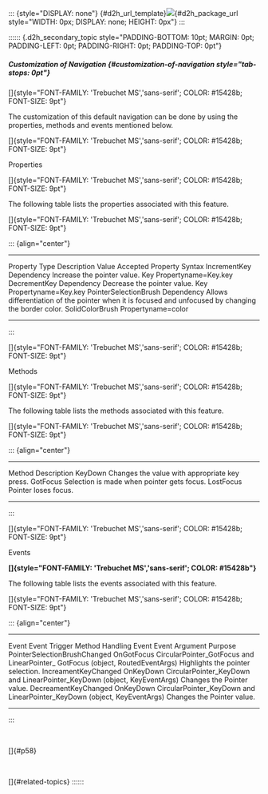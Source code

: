::: {style="DISPLAY: none"}
[](ms-xhelp:///?Id=d2h_url_template){#d2h_url_template}![](!package_url!){#d2h_package_url style="WIDTH: 0px; DISPLAY: none; HEIGHT: 0px"}
:::

:::::: {.d2h_secondary_topic style="PADDING-BOTTOM: 10pt; MARGIN: 0pt; PADDING-LEFT: 0pt; PADDING-RIGHT: 0pt; PADDING-TOP: 0pt"}
##### Customization of Navigation {#customization-of-navigation style="tab-stops: 0pt"}

[]{style="FONT-FAMILY: 'Trebuchet MS','sans-serif'; COLOR: #15428b; FONT-SIZE: 9pt"} 

The customization of this default navigation can be done by using the properties, methods and events mentioned below.

[]{style="FONT-FAMILY: 'Trebuchet MS','sans-serif'; COLOR: #15428b; FONT-SIZE: 9pt"} 

Properties

[]{style="FONT-FAMILY: 'Trebuchet MS','sans-serif'; COLOR: #15428b; FONT-SIZE: 9pt"} 

The following table lists the properties associated with this feature.

[]{style="FONT-FAMILY: 'Trebuchet MS','sans-serif'; COLOR: #15428b; FONT-SIZE: 9pt"} 

::: {align="center"}
  ----------------------- ------------ ------------------------------------------------------------------------------------------------------ ----------------- ----------------------
  Property                Type         Description                                                                                            Value Accepted    Property Syntax
  IncrementKey            Dependency   Increase the pointer value.                                                                            Key               Propertyname=Key.key
  DecrementKey            Dependency   Decrease the pointer value.                                                                            Key               Propertyname=Key.key
  PointerSelectionBrush   Dependency   Allows differentiation of the pointer when it is focused and unfocused by changing the border color.   SolidColorBrush   Propertyname=color
  ----------------------- ------------ ------------------------------------------------------------------------------------------------------ ----------------- ----------------------
:::

[]{style="FONT-FAMILY: 'Trebuchet MS','sans-serif'; COLOR: #15428b; FONT-SIZE: 9pt"} 

Methods

[]{style="FONT-FAMILY: 'Trebuchet MS','sans-serif'; COLOR: #15428b; FONT-SIZE: 9pt"} 

The following table lists the methods associated with this feature.

[]{style="FONT-FAMILY: 'Trebuchet MS','sans-serif'; COLOR: #15428b; FONT-SIZE: 9pt"} 

::: {align="center"}
  ----------- -----------------------------------------------
  Method      Description
  KeyDown     Changes the value with appropriate key press.
  GotFocus    Selection is made when pointer gets focus.
  LostFocus   Pointer loses focus.
  ----------- -----------------------------------------------
:::

[]{style="FONT-FAMILY: 'Trebuchet MS','sans-serif'; COLOR: #15428b; FONT-SIZE: 9pt"} 

Events

**[]{style="FONT-FAMILY: 'Trebuchet MS','sans-serif'; COLOR: #15428b"}** 

The following table lists the events associated with this feature.

[]{style="FONT-FAMILY: 'Trebuchet MS','sans-serif'; COLOR: #15428b; FONT-SIZE: 9pt"} 

::: {align="center"}
  ------------------------------ --------------- ------------------------------------------------------- --------------------------- -----------------------------------
  Event                          Event Trigger   Method Handling Event                                   Event Argument              Purpose
  PointerSelectionBrushChanged   OnGotFocus      CircularPointer_GotFocus and LinearPointer\_ GotFocus   (object, RoutedEventArgs)   Highlights the pointer selection.
  IncreamentKeyChanged           OnKeyDown       CircularPointer_KeyDown and LinearPointer_KeyDown       (object, KeyEventArgs)      Changes the Pointer value.
  DecreamentKeyChanged           OnKeyDown       CircularPointer_KeyDown and LinearPointer_KeyDown       (object, KeyEventArgs)      Changes the Pointer value.
  ------------------------------ --------------- ------------------------------------------------------- --------------------------- -----------------------------------
:::

 

[]{#p58} 

 

[]{#related-topics}
::::::
